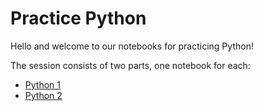 # Practice Python

Hello and welcome to our notebooks for practicing Python!

The session consists of two parts, one notebook for each:

- [Python 1](notebooks/python_1.ipynb)
- [Python 2](notebooks/python_2.ipynb)
